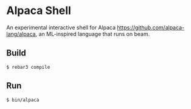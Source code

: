 Alpaca Shell
=====

An experimental interactive shell for Alpaca
https://github.com/alpaca-lang/alpaca, an ML-inspired language that
runs on beam.

Build
-----

    $ rebar3 compile

Run
-----

    $ bin/alpaca